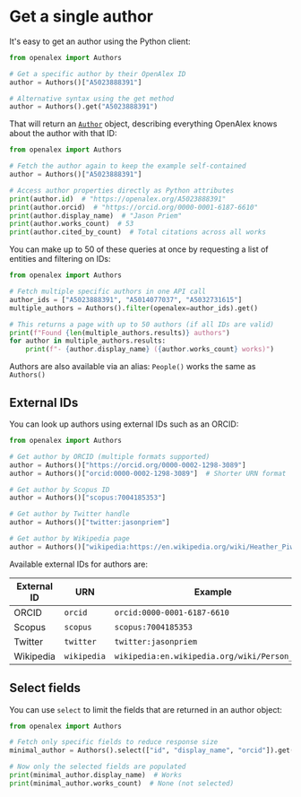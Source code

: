 # Get a single author

It's easy to get an author using the Python client:

```python
from openalex import Authors

# Get a specific author by their OpenAlex ID
author = Authors()["A5023888391"]

# Alternative syntax using the get method
author = Authors().get("A5023888391")
```

That will return an [`Author`](author-object.md) object, describing everything OpenAlex knows about the author with that ID:

```python
from openalex import Authors

# Fetch the author again to keep the example self-contained
author = Authors()["A5023888391"]

# Access author properties directly as Python attributes
print(author.id)  # "https://openalex.org/A5023888391"
print(author.orcid)  # "https://orcid.org/0000-0001-6187-6610"
print(author.display_name)  # "Jason Priem"
print(author.works_count)  # 53
print(author.cited_by_count)  # Total citations across all works
```

You can make up to 50 of these queries at once by requesting a list of entities and filtering on IDs:

```python
from openalex import Authors

# Fetch multiple specific authors in one API call
author_ids = ["A5023888391", "A5014077037", "A5032731615"]
multiple_authors = Authors().filter(openalex=author_ids).get()

# This returns a page with up to 50 authors (if all IDs are valid)
print(f"Found {len(multiple_authors.results)} authors")
for author in multiple_authors.results:
    print(f"- {author.display_name} ({author.works_count} works)")
```

Authors are also available via an alias: `People()` works the same as `Authors()`

## External IDs

You can look up authors using external IDs such as an ORCID:

```python
from openalex import Authors

# Get author by ORCID (multiple formats supported)
author = Authors()["https://orcid.org/0000-0002-1298-3089"]
author = Authors()["orcid:0000-0002-1298-3089"]  # Shorter URN format

# Get author by Scopus ID
author = Authors()["scopus:7004185353"]

# Get author by Twitter handle
author = Authors()["twitter:jasonpriem"]

# Get author by Wikipedia page
author = Authors()["wikipedia:https://en.wikipedia.org/wiki/Heather_Piwowar"]
```

Available external IDs for authors are:

| External ID | URN | Example |
|------------|-----|---------|
| ORCID | `orcid` | `orcid:0000-0001-6187-6610` |
| Scopus | `scopus` | `scopus:7004185353` |
| Twitter | `twitter` | `twitter:jasonpriem` |
| Wikipedia | `wikipedia` | `wikipedia:en.wikipedia.org/wiki/Person_Name` |

## Select fields

You can use `select` to limit the fields that are returned in an author object:

```python
from openalex import Authors

# Fetch only specific fields to reduce response size
minimal_author = Authors().select(["id", "display_name", "orcid"]).get("A5023888391")

# Now only the selected fields are populated
print(minimal_author.display_name)  # Works
print(minimal_author.works_count)  # None (not selected)
```
